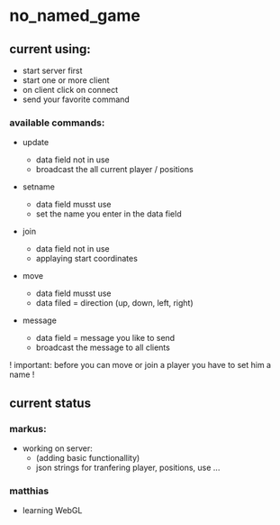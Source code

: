 # no_named_game
## current using:

- start server first
- start one or more client
- on client click on connect
- send your favorite command

### available commands:
- update
    - data field not in use
    - broadcast the all current player / positions

- setname
    - data field musst use
    - set the name you enter in the data field

- join
    - data field not in use
    - applaying start coordinates


- move
    - data field musst use
    - data filed  = direction (up, down, left, right)

- message
    - data field = message you like to send
    - broadcast the message to all clients

! important: before you can move or join a player you have to set him a name !

## current status
### markus:
- working on server:
    - (adding basic functionallity)
    - json strings for tranfering player, positions, use ...
### matthias
- learning WebGL
